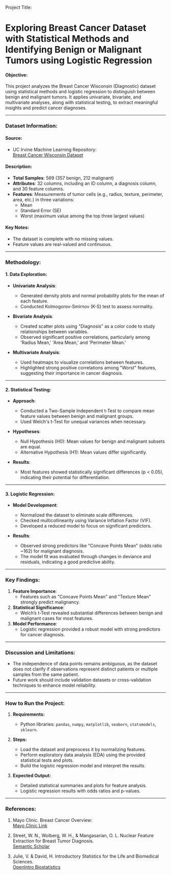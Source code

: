 Project Title:
# Exploring Breast Cancer Dataset with Statistical Methods and Identifying Benign or Malignant Tumors using Logistic Regression

#### **Objective:**
This project analyzes the Breast Cancer Wisconsin (Diagnostic) dataset using statistical methods and logistic regression to distinguish between benign and malignant tumors. It applies univariate, bivariate, and multivariate analyses, along with statistical testing, to extract meaningful insights and predict cancer diagnoses.

---

### **Dataset Information:**

#### **Source:**
- UC Irvine Machine Learning Repository:  
[Breast Cancer Wisconsin Dataset](https://archive.ics.uci.edu/dataset/17/breast+cancer+wisconsin+diagnostic)  

#### **Description:**
- **Total Samples**: 569 (357 benign, 212 malignant)  
- **Attributes**: 32 columns, including an ID column, a diagnosis column, and 30 feature columns.  
- **Features**: Measurements of tumor cells (e.g., radius, texture, perimeter, area, etc.) in three variations:  
  - Mean  
  - Standard Error (SE)  
  - Worst (maximum value among the top three largest values)  

#### **Key Notes:**
- The dataset is complete with no missing values.  
- Feature values are real-valued and continuous.  

---

### **Methodology:**

#### **1. Data Exploration:**
- **Univariate Analysis**:
  - Generated density plots and normal probability plots for the mean of each feature.
  - Conducted Kolmogorov-Smirnov (K-S) test to assess normality.

- **Bivariate Analysis**:
  - Created scatter plots using "Diagnosis" as a color code to study relationships between variables.
  - Observed significant positive correlations, particularly among 'Radius Mean,' 'Area Mean,' and 'Perimeter Mean.'

- **Multivariate Analysis**:
  - Used heatmaps to visualize correlations between features.  
  - Highlighted strong positive correlations among "Worst" features, suggesting their importance in cancer diagnosis.

---

#### **2. Statistical Testing:**
- **Approach**:
  - Conducted a Two-Sample Independent t-Test to compare mean feature values between benign and malignant groups.
  - Used Welch's t-Test for unequal variances when necessary.

- **Hypotheses**:
  - Null Hypothesis (H0): Mean values for benign and malignant subsets are equal.  
  - Alternative Hypothesis (H1): Mean values differ significantly.

- **Results**:
  - Most features showed statistically significant differences (p < 0.05), indicating their potential for differentiation.  

---

#### **3. Logistic Regression:**
- **Model Development**:
  - Normalized the dataset to eliminate scale differences.  
  - Checked multicollinearity using Variance Inflation Factor (VIF).  
  - Developed a reduced model to focus on significant predictors.

- **Results**:
  - Observed strong predictors like "Concave Points Mean" (odds ratio ~162) for malignant diagnosis.  
  - The model fit was evaluated through changes in deviance and residuals, indicating a good predictive ability.

---

### **Key Findings:**
1. **Feature Importance**:
   - Features such as "Concave Points Mean" and "Texture Mean" strongly predict malignancy.
2. **Statistical Significance**:
   - Welch’s t-Test revealed substantial differences between benign and malignant cases for most features.
3. **Model Performance**:
   - Logistic regression provided a robust model with strong predictors for cancer diagnosis.

---

### **Discussion and Limitations:**
- The independence of data points remains ambiguous, as the dataset does not clarify if observations represent distinct patients or multiple samples from the same patient.  
- Future work should include validation datasets or cross-validation techniques to enhance model reliability.

---

### **How to Run the Project:**

1. **Requirements:**
   - Python libraries: `pandas`, `numpy`, `matplotlib`, `seaborn`, `statsmodels`, `sklearn`.  

2. **Steps:**
   - Load the dataset and preprocess it by normalizing features.  
   - Perform exploratory data analysis (EDA) using the provided statistical tests and plots.  
   - Build the logistic regression model and interpret the results.  

3. **Expected Output:**
   - Detailed statistical summaries and plots for feature analysis.  
   - Logistic regression results with odds ratios and p-values.  

---

### **References:**

1. Mayo Clinic. Breast Cancer Overview:  
   [Mayo Clinic Link](https://www.mayoclinic.org/diseases-conditions/breast-cancer/symptoms-causes/syc-20352470)  

2. Street, W. N., Wolberg, W. H., & Mangasarian, O. L. Nuclear Feature Extraction for Breast Tumor Diagnosis.  
   [Semantic Scholar](https://api.semanticscholar.org/CorpusID:14922543)  

3. Julie, V. & David, H. Introductory Statistics for the Life and Biomedical Sciences.  
   [OpenIntro Biostatistics](https://www.openintro.org/book/biostat/)  

